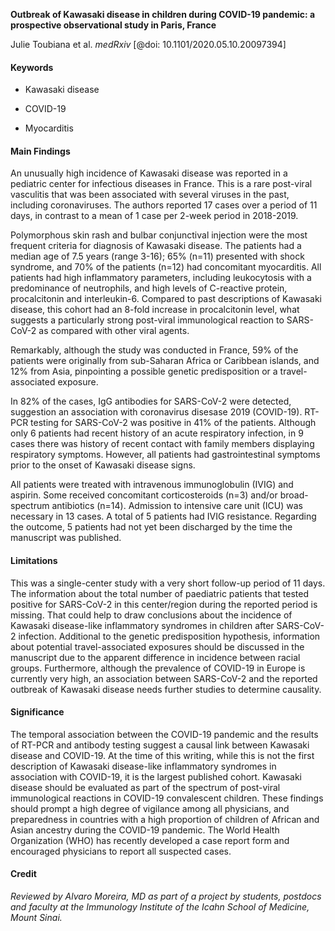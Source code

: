 **Outbreak of Kawasaki disease in children during COVID-19 pandemic: a
prospective observational study in Paris, France**

Julie Toubiana et al. *medRxiv* \[@doi: 10.1101/2020.05.10.20097394\]

#### Keywords

-   Kawasaki disease

-   COVID-19

-   Myocarditis

#### Main Findings

An unusually high incidence of Kawasaki disease was reported in a
pediatric center for infectious diseases in France. This is a rare
post-viral vasculitis that was been associated with several viruses in
the past, including coronaviruses. The authors reported 17 cases over a
period of 11 days, in contrast to a mean of 1 case per 2-week period in
2018-2019.

Polymorphous skin rash and bulbar conjunctival injection were the most
frequent criteria for diagnosis of Kawasaki disease. The patients had a
median age of 7.5 years (range 3-16); 65% (n=11) presented with shock
syndrome, and 70% of the patients (n=12) had concomitant myocarditis.
All patients had high inflammatory parameters, including leukocytosis
with a predominance of neutrophils, and high levels of C-reactive
protein, procalcitonin and interleukin-6. Compared to past descriptions
of Kawasaki disease, this cohort had an 8-fold increase in procalcitonin
level, what suggests a particularly strong post-viral immunological
reaction to SARS-CoV-2 as compared with other viral agents.

Remarkably, although the study was conducted in France, 59% of the
patients were originally from sub-Saharan Africa or Caribbean islands,
and 12% from Asia, pinpointing a possible genetic predisposition or a
travel-associated exposure.

In 82% of the cases, IgG antibodies for SARS-CoV-2 were detected,
suggestion an association with coronavirus disesase 2019 (COVID-19).
RT-PCR testing for SARS-CoV-2 was positive in 41% of the patients.
Although only 6 patients had recent history of an acute respiratory
infection, in 9 cases there was history of recent contact with family
members displaying respiratory symptoms. However, all patients had
gastrointestinal symptoms prior to the onset of Kawasaki disease signs.

All patients were treated with intravenous immunoglobulin (IVIG) and
aspirin. Some received concomitant corticosteroids (n=3) and/or
broad-spectrum antibiotics (n=14). Admission to intensive care unit
(ICU) was necessary in 13 cases. A total of 5 patients had IVIG
resistance. Regarding the outcome, 5 patients had not yet been
discharged by the time the manuscript was published.

#### Limitations

This was a single-center study with a very short follow-up period of 11
days. The information about the total number of paediatric patients that
tested positive for SARS-CoV-2 in this center/region during the reported
period is missing. That could help to draw conclusions about the
incidence of Kawasaki disease-like inflammatory syndromes in children
after SARS-CoV-2 infection. Additional to the genetic predisposition
hypothesis, information about potential travel-associated exposures
should be discussed in the manuscript due to the apparent difference in
incidence between racial groups. Furthermore, although the prevalence of
COVID-19 in Europe is currently very high, an association between
SARS-CoV-2 and the reported outbreak of Kawasaki disease needs further
studies to determine causality.

#### Significance

The temporal association between the COVID-19 pandemic and the results
of RT-PCR and antibody testing suggest a causal link between Kawasaki
disease and COVID-19. At the time of this writing, while this is not the
first description of Kawasaki disease-like inflammatory syndromes in
association with COVID-19, it is the largest published cohort. Kawasaki
disease should be evaluated as part of the spectrum of post-viral
immunological reactions in COVID-19 convalescent children. These
findings should prompt a high degree of vigilance among all physicians,
and preparedness in countries with a high proportion of children of
African and Asian ancestry during the COVID-19 pandemic. The World
Health Organization (WHO) has recently developed a case report form and
encouraged physicians to report all suspected cases.

#### Credit

*Reviewed by Alvaro Moreira, MD as part of a project by students,
postdocs and faculty at the Immunology Institute of the Icahn School of
Medicine, Mount Sinai.*
